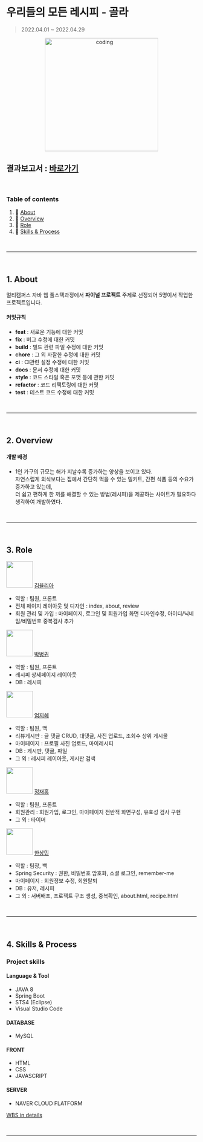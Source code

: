 # 우리들의 모든 레시피 - 골라

> 2022.04.01 ~ 2022.04.29

<p align="center">
  <img src="https://user-images.githubusercontent.com/66001046/165883371-d2378c95-be65-451e-86b7-fbff7d6bc395.jpg" alt="coding" width="300px" />
</p>

## 결과보고서 : [바로가기](https://drive.google.com/file/d/1-5RUA6CJAL1iBL6NwASkwj_fSabBwaUA/view?usp=sharing)

​	


### Table of contents 

1. :scroll: [About](#idx1)
2. :open_file_folder: [Overview](#idx2)
3. :game_die: [Role](#idx3)
4. :mag_right: [Skills & Process](#idx4)

​	

---

​	
<a id="idx1"></a>
## 1. About

멀티캠퍼스 자바 웹 풀스택과정에서 **파이널 프로젝트** 주제로 선정되어 5명이서 작업한 프로젝트입니다.
​	

#### 커밋규칙

- **feat** : 새로운 기능에 대한 커밋
- **fix** : 버그 수정에 대한 커밋
- **build** : 빌드 관련 파일 수정에 대한 커밋
- **chore** : 그 외 자잘한 수정에 대한 커밋
- **ci** : CI관련 설정 수정에 대한 커밋
- **docs** : 문서 수정에 대한 커밋
- **style** : 코드 스타일 혹은 포맷 등에 관한 커밋
- **refactor** :  코드 리팩토링에 대한 커밋
- **test** : 테스트 코드 수정에 대한 커밋

​	

---

​	
<a id="idx2"></a>
## 2. Overview

#### 개발 배경

- 1인 가구의 규모는 해가 지날수록 증가하는 양상을 보이고 있다.<br>
자연스럽게 외식보다는 집에서 간단히 먹을 수 있는 밀키트, 간편 식품 등의 수요가 증가하고 있는데,<br>
더 쉽고 편하게 한 끼를 해결할 수 있는 방법(레시피)을 제공하는 사이트가 필요하다 생각하여 개발하였다.

​	

---

​	
<a id="idx3"></a>
## 3. Role

<img src="https://github.com/yuuulya.png" width="70" height="70"/> [김율리아](https://github.com/yuuulya) 

- 역할 : 팀원, 프론트
- 전체 페이지 레이아웃 및 디자인 : index, about, review
- 회원 관리 및 가입 : 마이페이지, 로그인 및 회원가입 화면 디자인수정, 아이디/닉네임/비밀번호 중복검사 추가


<img src="https://github.com/martin1341.png" width="70" height="70"/> [박병권](https://github.com/martin1341)

- 역할 : 팀원, 프론트
- 레시피 상세페이지 레이아웃
- DB : 레시피


<img src="https://github.com/jihye-12.png" width="70" height="70"/> [엄지혜](https://github.com/jihye-12)

- 역할 : 팀원, 백
- 리뷰게시판 : 글 댓글 CRUD, 대댓글, 사진 업로드, 조회수 상위 게시물
- 마이페이지 : 프로필 사진 업로드, 마이레시피
- DB : 게시판, 댓글, 파일
- 그 외 : 레시피 레이아웃, 게시판 검색

<img src="https://github.com/bohongu.png" width="70" height="70"/> [정재홍](https://github.com/bohongu) 

- 역할 : 팀원, 프론트
- 회원관리 : 회원가입, 로그인, 마이페이지 전반적 화면구성, 유효성 검사 구현
- 그 외 : 타이머

<img src="https://github.com/tkdalsgks.png" width="70" height="70"/> [한상민](https://github.com/tkdalsgks) 

- 역할 : 팀장, 백
- Spring Security : 권한, 비밀번호 암호화, 소셜 로그인, remember-me
- 마이페이지 : 회원정보 수정, 회원탈퇴
- DB : 유저, 레시피
- 그 외 : 서버배포, 프로젝트 구조 생성, 중복확인, about.html, recipe.html

​	

---

​	
<a id="idx4"></a>
## 4. Skills & Process

### Project skills 

#### Language & Tool

- JAVA 8
- Spring Boot
- STS4 (Eclipse)
- Visual Studio Code

#### DATABASE

- MySQL

#### FRONT

- HTML
- CSS
- JAVASCRIPT

#### SERVER

- NAVER CLOUD FLATFORM


[WBS in details](https://drive.google.com/file/d/1dXG8hgkojBOMTpra04fAqgpJq1lW5iKv/view) 

​	

---

​	




